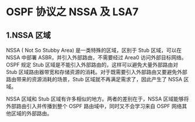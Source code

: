# OSPF 协议之 NSSA 及 LSA7

## 1.NSSA 区域

NSSA ( Not So Stubby Area) 是一类特殊的区域，区别于 Stub 区域，可以在 NSSA 中部署 ASBR，并引入外部路由，不需要经过 Area0 访问外部目标网络。OSPF 规定 Stub 区域是不能引入外部路由的，这样可以避免大量外部路由对 Stub 区域路由器带宽和存储资源的消耗。对于既需要引入外部路由又要避免外部路由带来的资源消耗的场景，Stub 区域就不再满足需求了，因此产生了 NSSA 区域。

NSSA 区域和 Stub 区域有许多相似的地方。两者的差别在于，NSSA 区域能够将外部路由引入并传播到整个 OSPF 路由域中，同时又不会学习来自 OSPF 网络其他区域的外部路由。

